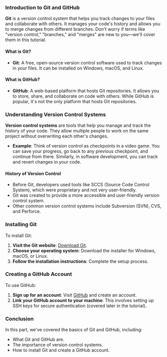 ### Introduction to Git and GitHub

**Git** is a version control system that helps you track changes to your files and collaborate with others. It manages your code's history and allows you to merge changes from different branches. Don't worry if terms like "version control," "branches," and "merges" are new to you—we'll cover them in this tutorial.

#### What is Git?
- **Git**: A free, open-source version control software used to track changes in your files. It can be installed on Windows, macOS, and Linux.

#### What is GitHub?
- **GitHub**: A web-based platform that hosts Git repositories. It allows you to store, share, and collaborate on code with others. While GitHub is popular, it's not the only platform that hosts Git repositories.

### Understanding Version Control Systems

**Version control systems** are tools that help you manage and track the history of your code. They allow multiple people to work on the same project without overwriting each other's changes.

- **Example**: Think of version control as checkpoints in a video game. You can save your progress, go back to any previous checkpoint, and continue from there. Similarly, in software development, you can track and revert changes in your code.

#### History of Version Control
- Before Git, developers used tools like SCCS (Source Code Control System), which were proprietary and not very user-friendly.
- Git was created to provide a more accessible and user-friendly version control system.
- Other common version control systems include Subversion (SVN), CVS, and Perforce.


### Installing Git

To install Git:
1. **Visit the Git website**: [Download Git](https://git-scm.com/downloads).
2. **Choose your operating system**: Download the installer for Windows, macOS, or Linux.
3. **Follow the installation instructions**: Complete the setup process.

### Creating a GitHub Account

To use GitHub:
1. **Sign up for an account**: Visit [GitHub](https://github.com) and create an account.
2. **Link your GitHub account to your machine**: This involves setting up SSH keys for secure authentication (covered later in the tutorial).

### Conclusion

In this part, we've covered the basics of Git and GitHub, including:
- What Git and GitHub are.
- The importance of version control systems.
- How to install Git and create a GitHub account.

